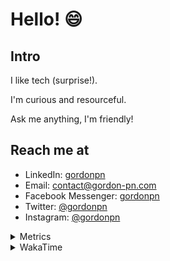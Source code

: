 # Hello! 😄

## Intro

I like tech (surprise!).

I'm curious and resourceful.

Ask me anything, I'm friendly!

## Reach me at

- LinkedIn: [gordonpn](https://www.linkedin.com/in/gordonpn/)
- Email: [contact@gordon-pn.com](mailto:contact@gordon-pn.com)
- Facebook Messenger: [gordonpn](https://www.messenger.com/t/Gordonpn)
- Twitter: [@gordonpn](https://twitter.com/Gordonpn)
- Instagram: [@gordonpn](https://www.instagram.com/gordonpn/)

<details>
  <summary>Metrics</summary>

  <img align="center" src="https://github.com/gordonpn/gordonpn/blob/master/github-metrics.svg" alt="GitHub Metrics">

</details>

<details>
  <summary>WakaTime</summary>

  <!--START_SECTION:waka-->
📊 **This Week I Spent My Time On** 

```text
💬 Programming Languages: 
Java                     13 hrs 21 mins      ██████████████░░░░░░░░░░░   57.19 % 
TypeScript               5 hrs 35 mins       ██████░░░░░░░░░░░░░░░░░░░   23.90 % 
Brazil Dependency Config 1 hr 45 mins        ██░░░░░░░░░░░░░░░░░░░░░░░   07.56 % 
Kotlin                   58 mins             █░░░░░░░░░░░░░░░░░░░░░░░░   04.17 % 
GitIgnore file           30 mins             █░░░░░░░░░░░░░░░░░░░░░░░░   02.15 % 

🔥 Editors: 
IntelliJ                 23 hrs 18 mins      █████████████████████████   99.73 % 
VS Code                  3 mins              ░░░░░░░░░░░░░░░░░░░░░░░░░   00.27 % 
```


 Last Updated on 31/10/2023 16:22:03 UTC
<!--END_SECTION:waka-->
</details>
